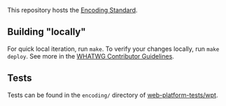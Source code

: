 This repository hosts the [Encoding Standard](https://encoding.spec.whatwg.org/).

## Building "locally"

For quick local iteration, run `make`. To verify your changes locally, run `make deploy`. See more
in the
[WHATWG Contributor Guidelines](https://github.com/whatwg/meta/blob/main/CONTRIBUTING.md#building).

## Tests

Tests can be found in the `encoding/` directory of
[web-platform-tests/wpt](https://github.com/web-platform-tests/wpt).
